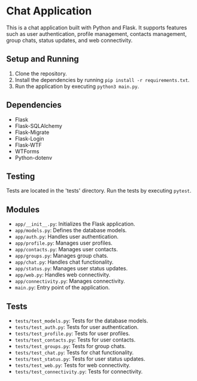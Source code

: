 # Chat Application

This is a chat application built with Python and Flask. It supports features such as user authentication, profile management, contacts management, group chats, status updates, and web connectivity.

## Setup and Running

1. Clone the repository.
2. Install the dependencies by running `pip install -r requirements.txt`.
3. Run the application by executing `python3 main.py`.

## Dependencies

- Flask
- Flask-SQLAlchemy
- Flask-Migrate
- Flask-Login
- Flask-WTF
- WTForms
- Python-dotenv

## Testing

Tests are located in the 'tests' directory. Run the tests by executing `pytest`.

## Modules

- `app/__init__.py`: Initializes the Flask application.
- `app/models.py`: Defines the database models.
- `app/auth.py`: Handles user authentication.
- `app/profile.py`: Manages user profiles.
- `app/contacts.py`: Manages user contacts.
- `app/groups.py`: Manages group chats.
- `app/chat.py`: Handles chat functionality.
- `app/status.py`: Manages user status updates.
- `app/web.py`: Handles web connectivity.
- `app/connectivity.py`: Manages connectivity.
- `main.py`: Entry point of the application.

## Tests

- `tests/test_models.py`: Tests for the database models.
- `tests/test_auth.py`: Tests for user authentication.
- `tests/test_profile.py`: Tests for user profiles.
- `tests/test_contacts.py`: Tests for user contacts.
- `tests/test_groups.py`: Tests for group chats.
- `tests/test_chat.py`: Tests for chat functionality.
- `tests/test_status.py`: Tests for user status updates.
- `tests/test_web.py`: Tests for web connectivity.
- `tests/test_connectivity.py`: Tests for connectivity.
